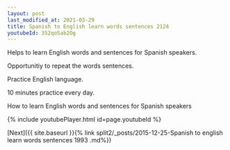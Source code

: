 ```yaml
---
layout: post
last_modified_at: 2021-03-29
title: Spanish to English learn words sentences 2124 
youtubeId: 352qoSab2Og
---
```

 
 
Helps to learn English words and sentences for Spanish speakers.

Opportunitiy to repeat the words sentences. 

Practice English language. 
 
10 minutes practice every day. 
 
How to learn English words and sentences for Spanish speakers 
 
{% include youtubePlayer.html id=page.youtubeId %}
 
 
[Next]({{ site.baseurl }}{% link  split2/_posts/2015-12-25-Spanish to english learn words sentences 1993 .md%})
 
